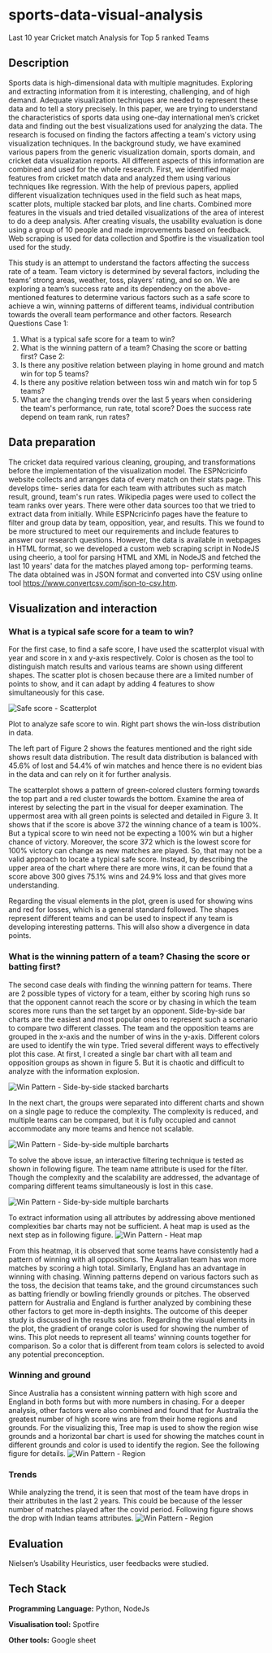 # sports-data-visual-analysis
Last 10 year Cricket match Analysis for Top 5 ranked Teams

## Description
Sports data is high-dimensional data with multiple magnitudes. Exploring and extracting information from it is interesting, challenging, and of high demand. Adequate visualization techniques are needed to represent these data and to tell a story precisely. In this paper, we are trying to understand the characteristics of sports data using one-day international men’s cricket data and finding out the best visualizations used for analyzing the data. The research is focused on finding the factors affecting a team's victory using visualization techniques. In the background study, we have examined various papers from the generic visualization domain, sports domain, and cricket data visualization reports. All different aspects of this information are combined and used for the whole research.
First, we identified major features from cricket match data and analyzed them using various techniques like regression. With the help of previous papers, applied different visualization techniques used in the field such as heat maps, scatter plots, multiple stacked bar plots, and line charts. Combined more features in the visuals and tried detailed visualizations of the area of interest to do a deep analysis. After creating visuals, the usability evaluation is done using a group of 10 people and made improvements based on feedback.
Web scraping is used for data collection and Spotfire is the visualization tool used for the study.

This study is an attempt to understand the factors affecting the success rate of a team. Team victory is determined by several factors, including the teams’ strong areas, weather, toss, players’ rating, and so on. We are exploring a team’s success rate and its dependency on the above-mentioned features to determine various factors such as a safe score to achieve a win, winning patterns of different teams, individual contribution towards the overall team performance and other factors.
Research Questions
Case 1:
1. What is a typical safe score for a team to win?
2. What is the winning pattern of a team? Chasing the score or batting first?
Case 2:
1. Is there any positive relation between playing in home ground and match win for top 5 teams?
2. Is there any positive relation between toss win and match win for top 5 teams?
3. What are the changing trends over the last 5 years when considering the team's performance, run rate, total score? Does the success rate depend on team rank, run rates?

## Data preparation
The cricket data required various cleaning, grouping, and transformations before the implementation of the visualization model. The ESPNcricinfo website collects and arranges data of every match on their stats page. This develops time- series data for each team with attributes such as match result, ground, team's run rates. Wikipedia pages were used to collect the team ranks over years. There were other data sources too that we tried to extract data from initially. While ESPNcricinfo pages have the feature to filter and group data by team, opposition, year, and results. This we found to be more structured to meet our requirements and include features to answer our research questions. However, the data is available in webpages in HTML format, so we developed a custom web scraping script in NodeJS using cheerio, a tool for parsing HTML and XML in NodeJS and fetched the last 10 years' data for the matches played among top- performing teams. The data obtained was in JSON format and converted into CSV using online tool https://www.convertcsv.com/json-to-csv.htm.


## Visualization and interaction
### What is a typical safe score for a team to win?
For the first case, to find a safe score, I have used the scatterplot visual with year and score in x and y-axis respectively. Color is chosen as the tool to distinguish match results and various teams are shown using different shapes. The scatter plot is chosen because there are a limited number of points to show, and it can adapt by adding 4 features to show simultaneously for this case.

![Safe score - Scatterplot](https://raw.githubusercontent.com/hpharipriya/sports-data-visual-analysis/main/safe-score-analysis_page-0001.jpg?raw=true)

Plot to analyze safe score to win. Right part shows the win-loss distribution in data.


The left part of Figure 2 shows the features mentioned and the right side shows result data distribution. The result data distribution is balanced with 45.6% of lost and 54.4% of win matches and hence there is no evident bias in the data and can rely on it for further analysis.

The scatterplot shows a pattern of green-colored clusters forming towards the top part and a red cluster towards the bottom. Examine the area of interest by selecting the part in the visual for deeper examination.
The uppermost area with all green points is selected and detailed in Figure 3. It shows that if the score is above 372 the winning chance of a team is 100%. But a typical score to win need not be expecting a 100% win but a higher chance of victory. Moreover, the score 372 which is the lowest score for 100% victory can change as new matches are played. So, that may not be a valid approach to locate a typical safe score. Instead, by describing the upper area of the chart where there are more wins, it can be found that a score above 300 gives 75.1% wins and 24.9% loss and that gives more understanding.

Regarding the visual elements in the plot, green is used for showing wins and red for losses, which is a general standard followed. The shapes represent different teams and can be used to inspect if any team is developing interesting patterns. This will also show a divergence in data points.


### What is the winning pattern of a team? Chasing the score or batting first?
The second case deals with finding the winning pattern for teams. There are 2 possible types of victory for a team, either by scoring high runs so that the opponent cannot reach the score or by chasing in which the team scores more runs than the set target by an opponent.
Side-by-side bar charts are the easiest and most popular ones to represent such a scenario to compare two different classes. The team and the opposition teams are grouped in the x-axis and the number of wins in the y-axis. Different colors are used to identify the win type. Tried several different ways to effectively plot this case. At first, I created a single bar chart with all team and opposition groups as shown in figure 5. But it is chaotic and difficult to analyze with the information explosion.

![Win Pattern - Side-by-side stacked barcharts](https://github.com/hpharipriya/sports-data-visual-analysis/blob/main/win-sing_page-0001.jpg?raw=true)

In the next chart, the groups were separated into different charts and shown on a single page to reduce the complexity. The complexity is reduced, and multiple teams can be compared, but it is fully occupied and cannot accommodate any more teams and hence not scalable.

![Win Pattern - Side-by-side multiple barcharts](https://github.com/hpharipriya/sports-data-visual-analysis/blob/main/win-patern-mul-.png?raw=true)

To solve the above issue, an interactive filtering technique is tested as shown in following figure. The team name attribute is used for the filter. Though the complexity and the scalability are addressed, the advantage of comparing different teams simultaneously is lost in this case.

![Win Pattern - Side-by-side multiple barcharts](https://github.com/hpharipriya/sports-data-visual-analysis/blob/main/win-pattern-filter.png?raw=true)


To extract information using all attributes by addressing above mentioned complexities bar charts may not be sufficient. A heat map is used as the next step as in following figure.
![Win Pattern - Heat map](https://github.com/hpharipriya/sports-data-visual-analysis/blob/main/win-pattern-heat.png?raw=true)

From this heatmap, it is observed that some teams have consistently had a pattern of winning with all oppositions. The Australian team has won more matches by scoring a high total. Similarly, England has an advantage in winning with chasing.
Winning patterns depend on various factors such as the toss, the decision that teams take, and the ground circumstances such as batting friendly or bowling friendly grounds or pitches. The observed pattern for Australia and England is further analyzed by combining these other factors to get more in-depth insights. The outcome of this deeper study is discussed in the results section.
Regarding the visual elements in the plot, the gradient of orange color is used for showing the number of wins. This plot needs to represent all teams' winning counts together for comparison. So a color that is different from team colors is selected to avoid any potential preconception.

### Winning and ground 
Since Australia has a consistent winning pattern with high score and England in both forms but with more numbers in chasing. For a deeper analysis, other factors were also combined and found that for Australia the greatest number of high score wins are from their home regions and grounds.
For the visualizing this, Tree map is used to show the region wise grounds and a horizontal bar chart is used for showing the matches count in different grounds and color is used to identify the region. See the following figure for details.
![Win Pattern - Region](https://github.com/hpharipriya/sports-data-visual-analysis/blob/main/win-ground.png?raw=true)


### Trends
While analyzing the trend, it is seen that most of the team have drops in their attributes in the last 2 years. This could be because of the lesser number of matches played after the covid period. Following figure shows the drop with Indian teams attributes.
![Win Pattern - Region](https://github.com/hpharipriya/sports-data-visual-analysis/blob/main/trend-res.png?raw=true)

## Evaluation
Nielsen’s Usability Heuristics, user feedbacks were studied.


## Tech Stack

**Programming Language:**  Python, NodeJs

**Visualisation tool:** Spotfire

**Other tools:** Google sheet

